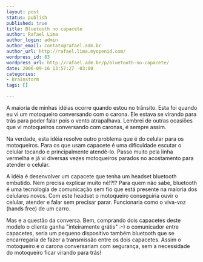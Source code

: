 ```yaml
--- 
layout: post
status: publish
published: true
title: Bluetooth no capacete
author: Rafael Lima
author_login: admin
author_email: contato@rafael.adm.br
author_url: http://rafael.lima.myopenid.com/
wordpress_id: 83
wordpress_url: http://rafael.adm.br/p/bluetooth-no-capacete/
date: 2006-09-16 13:57:27 -03:00
categories: 
- Brainstorm
tags: []

---
```

A maioria de minhas idéias ocorre quando estou no trânsito. Esta foi quando eu vi um motoqueiro conversando com o carona. Ele estava se virando para trás para poder falar pois o vento atrapalhava. Lembrei de outras ocasiões que vi motoqueiros conversando com caronas, é sempre assim.

Na verdade, esta idéia resolve outro problema que é do celular para os motoqueiros. Para os que usam capacete é uma dificuldade escutar o celular tocando e principalmente atendê-lo. Passo muito pela linha vermelha e já vi diversas vezes motoqueiros parados no acostamento para atender o celular.

A idéia é desenvolver um capacete que tenha um headset bluetooth embutido. Nem precisa explicar muito né!?!? Para quem não sabe, bluetooth é uma tecnologia de comunicação sem fio que está presente na maioria dos celulares novos. Com este headset o motoqueiro conseguiria ouvir o celular, atender e falar sem precisar parar. Funcionaria como o viva-voz (hands free) de um carro.

Mas e a questão da conversa. Bem, comprando dois capacetes deste modelo o cliente ganha "inteiramente grátis" :-) o comunicador entre capacetes, seria um pequeno dispositivo também bluetooth que se encarregaria de fazer a transmissão entre os dois capacetes. Assim o motoqueiro e o carona conversariam com segurança, sem a necessidade do motoqueiro ficar virando para trás!
